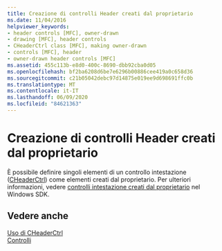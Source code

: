 ```yaml
---
title: Creazione di controlli Header creati dal proprietario
ms.date: 11/04/2016
helpviewer_keywords:
- header controls [MFC], owner-drawn
- drawing [MFC], header controls
- CHeaderCtrl class [MFC], making owner-drawn
- controls [MFC], header
- owner-drawn header controls [MFC]
ms.assetid: 455c113b-e8d0-400c-8690-dbb92cba0d05
ms.openlocfilehash: bf2ba6208d6be7e6296b00886cee419a0c658d36
ms.sourcegitcommit: c21b05042debc97d14875e019ee9d698691ffc0b
ms.translationtype: MT
ms.contentlocale: it-IT
ms.lasthandoff: 06/09/2020
ms.locfileid: "84621363"
---
```

# <a name="making-owner-drawn-header-controls"></a>Creazione di controlli Header creati dal proprietario

È possibile definire singoli elementi di un controllo intestazione ([CHeaderCtrl](reference/cheaderctrl-class.md)) come elementi creati dal proprietario. Per ulteriori informazioni, vedere [controlli intestazione creati dal proprietario](/windows/win32/Controls/header-controls) nel Windows SDK.

## <a name="see-also"></a>Vedere anche

[Uso di CHeaderCtrl](using-cheaderctrl.md)<br/>
[Controlli](controls-mfc.md)
